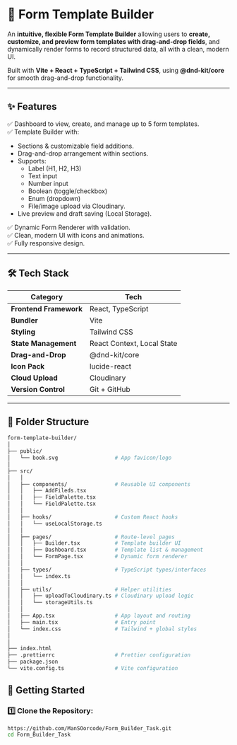 # 🚀 Form Template Builder

An **intuitive, flexible Form Template Builder** allowing users to **create, customize, and preview form templates with drag-and-drop fields**, and dynamically render forms to record structured data, all with a clean, modern UI.

Built with **Vite + React + TypeScript + Tailwind CSS**, using **@dnd-kit/core** for smooth drag-and-drop functionality.

---

## ✨ Features

✅ Dashboard to view, create, and manage up to 5 form templates.  
✅ Template Builder with:
- Sections & customizable field additions.
- Drag-and-drop arrangement within sections.
- Supports:
  - Label (H1, H2, H3)
  - Text input
  - Number input
  - Boolean (toggle/checkbox)
  - Enum (dropdown)
  - File/image upload via Cloudinary.
- Live preview and draft saving (Local Storage).

✅ Dynamic Form Renderer with validation.  
✅ Clean, modern UI with icons and animations.  
✅ Fully responsive design.

---

## 🛠️ Tech Stack

| Category | Tech |
|---|---|
| **Frontend Framework** | React, TypeScript |
| **Bundler** | Vite |
| **Styling** | Tailwind CSS |
| **State Management** | React Context, Local State |
| **Drag-and-Drop** | @dnd-kit/core |
| **Icon Pack** | lucide-react |
| **Cloud Upload** | Cloudinary |
| **Version Control** | Git + GitHub |

---

## 📂 Folder Structure

```bash
form-template-builder/
│
├── public/
│   └── book.svg                  # App favicon/logo
│
├── src/
│   │
│   ├── components/               # Reusable UI components
│   │   ├── AddFileds.tsx
│   │   ├── FieldPalette.tsx
│   │   └── FieldPalette.tsx
│   │
│   ├── hooks/                    # Custom React hooks
│   │   └── useLocalStorage.ts
│   │
│   ├── pages/                    # Route-level pages
│   │   ├── Builder.tsx           # Template builder UI
│   │   ├── Dashboard.tsx         # Template list & management
│   │   └── FormPage.tsx          # Dynamic form renderer
│   │
│   ├── types/                    # TypeScript types/interfaces
│   │   └── index.ts
│   │
│   ├── utils/                    # Helper utilities
│   │   ├── uploadToCloudinary.ts # Cloudinary upload logic
│   │   └── storageUtils.ts
│   │
│   ├── App.tsx                   # App layout and routing
│   ├── main.tsx                  # Entry point
│   └── index.css                 # Tailwind + global styles
│   
│
├── index.html
├── .prettierrc                   # Prettier configuration
├── package.json
└── vite.config.ts                # Vite configuration
```




## 🚀 Getting Started

### 1️⃣ Clone the Repository:
```bash
https://github.com/ManSOorcode/Form_Builder_Task.git
cd Form_Builder_Task
